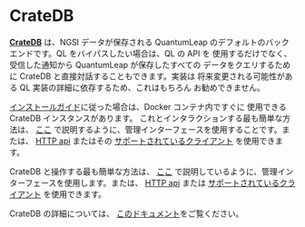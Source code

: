 # CrateDB

[**CrateDB**](https://crate.io) は、NGSI データが保存される QuantumLeap
のデフォルトのバックエンドです。QL をバイパスしたい場合は、QL の API を
使用するだけでなく、受信した通知から QuantumLeap が保存したすべての
データをクエリするために CrateDB と直接対話することもできます。実装は
将来変更される可能性がある QL 実装の詳細に依存するため、これはもちろん
お勧めできません。

[インストールガイド](./index.md)に従った場合は、Docker コンテナ内ですぐに
使用できる CrateDB インスタンスがあります。
これとインタラクションする最も簡単な方法は、
[ここ](https://crate.io/docs/crate/guide/getting_started/connect/admin_ui.html)
で説明するように、管理インターフェースを使用することです。または、
[HTTP api](https://crate.io/docs/crate/getting-started/en/latest/first-use/query.html#the-cratedb-http-endpoint)
またはその
[サポートされているクライアント](https://crate.io/docs/crate/guide/getting_started/clients/index.html)
を使用できます。

CrateDB と操作する最も簡単な方法は、
[ここ](https://crate.io/docs/crate/guide/getting_started/connect/admin_ui.html)
で説明しているように、管理インターフェースを使用します。または、
[HTTP api](https://crate.io/docs/crate/getting-started/en/latest/first-use/query.html#the-cratedb-http-endpoint)
または
[サポートされているクライアント](https://crate.io/docs/crate/guide/getting_started/clients/index.html)
を使用できます。

CrateDB の詳細については、
[このドキュメント](https://crate.io/docs/crate/reference/)をご覧ください。
